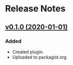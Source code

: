 # Release Notes

## [v0.1.0 (2020-01-01)](#)

### Added
- Created plugin.
- Uploaded to packagist.org
